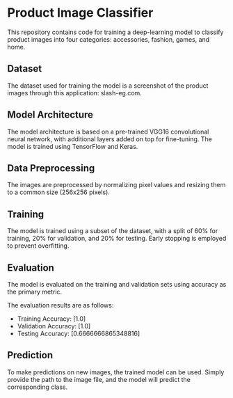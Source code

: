# Product Image Classifier

This repository contains code for training a deep-learning model to classify product images into four categories: accessories, fashion, games, and home.

## Dataset

The dataset used for training the model is a screenshot of the product images through this application: slash-eg.com.

## Model Architecture

The model architecture is based on a pre-trained VGG16 convolutional neural network, with additional layers added on top for fine-tuning.
The model is trained using TensorFlow and Keras.

## Data Preprocessing

The images are preprocessed by normalizing pixel values and resizing them to a common size (256x256 pixels).

## Training

The model is trained using a subset of the dataset, with a split of 60% for training, 20% for validation, and 20% for testing. Early stopping is employed to prevent overfitting.

## Evaluation

The model is evaluated on the training and validation sets using accuracy as the primary metric.

The evaluation results are as follows:
- Training Accuracy: [1.0]
- Validation Accuracy: [1.0]
- Testing Accuracy: [0.6666666865348816]

## Prediction

To make predictions on new images, the trained model can be used. 
Simply provide the path to the image file, and the model will predict the corresponding class.
